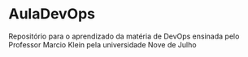 # AulaDevOps
Repositório para o aprendizado da matéria de DevOps ensinada pelo Professor Marcio Klein pela universidade Nove de Julho 

